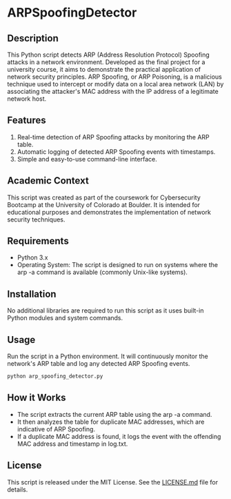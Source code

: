 # ARPSpoofingDetector

## Description
This Python script detects ARP (Address Resolution Protocol) Spoofing attacks in a network environment. Developed as the final project for a university course, it aims to demonstrate the practical application of network security principles. ARP Spoofing, or ARP Poisoning, is a malicious technique used to intercept or modify data on a local area network (LAN) by associating the attacker's MAC address with the IP address of a legitimate network host.

## Features
1. Real-time detection of ARP Spoofing attacks by monitoring the ARP table.
2. Automatic logging of detected ARP Spoofing events with timestamps.
3. Simple and easy-to-use command-line interface.

## Academic Context
This script was created as part of the coursework for Cybersecurity Bootcamp at the University of Colorado at Boulder. It is intended for educational purposes and demonstrates the implementation of network security techniques.

## Requirements
* Python 3.x
* Operating System: The script is designed to run on systems where the arp -a command is available (commonly Unix-like systems).

## Installation
No additional libraries are required to run this script as it uses built-in Python modules and system commands.

## Usage
Run the script in a Python environment. It will continuously monitor the network's ARP table and log any detected ARP Spoofing events.

```bash
python arp_spoofing_detector.py
```

## How it Works
* The script extracts the current ARP table using the arp -a command.
* It then analyzes the table for duplicate MAC addresses, which are indicative of ARP Spoofing.
* If a duplicate MAC address is found, it logs the event with the offending MAC address and timestamp in log.txt.

## License
This script is released under the MIT License. See the [LICENSE.md](LICENSE.md) file for details.

